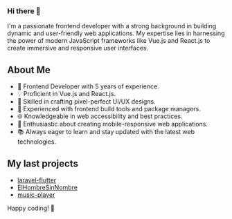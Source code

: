 
### Hi there 👋

I'm a passionate frontend developer with a strong background in building dynamic and user-friendly web applications. My expertise lies in harnessing the power of modern JavaScript frameworks like Vue.js and React.js to create immersive and responsive user interfaces.

## About Me

- 🚀 Frontend Developer with 5 years of experience.
- 💡 Proficient in Vue.js and React.js.
- 🎨 Skilled in crafting pixel-perfect UI/UX designs.
- 🔧 Experienced with frontend build tools and package managers.
- 🌐 Knowledgeable in web accessibility and best practices.
- 📱 Enthusiastic about creating mobile-responsive web applications.
- 📚 Always eager to learn and stay updated with the latest web technologies.

## My last projects

- [laravel-flutter](https://github.com/ElHombreSinNombre/laravel-flutter)
- [ElHombreSinNombre](https://github.com/ElHombreSinNombre/ElHombreSinNombre)
- [music-player](https://github.com/ElHombreSinNombre/music-player)

Happy coding! 🚀